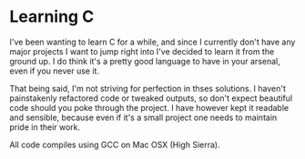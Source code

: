 # Learning C

I've been wanting to learn C for a while, and since I currently don't have any
major projects I want to jump right into I've decided to learn it from the
ground up. I do think it's a pretty good language to have in your arsenal, even
if you never use it. 

That being said, I'm not striving for perfection in thses solutions. I
haven't painstakenly refactored code or tweaked outputs, so don't expect
beautiful code should you poke through the project. I have however kept it
readable and sensible, because even if it's a small project one needs to
maintain pride in their work.

All code compiles using GCC on Mac OSX (High Sierra).
